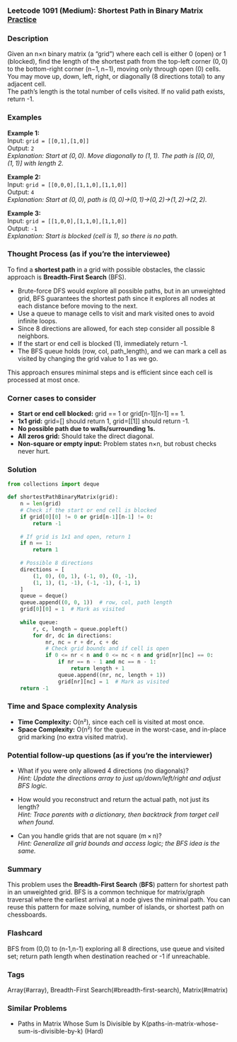 ### Leetcode 1091 (Medium): Shortest Path in Binary Matrix [Practice](https://leetcode.com/problems/shortest-path-in-binary-matrix)

### Description  
Given an n×n binary matrix (a “grid”) where each cell is either 0 (open) or 1 (blocked), find the length of the shortest path from the top-left corner (0, 0) to the bottom-right corner (n−1, n−1), moving only through open (0) cells. You may move up, down, left, right, or diagonally (8 directions total) to any adjacent cell.  
The path’s length is the total number of cells visited. If no valid path exists, return -1.

### Examples  

**Example 1:**  
Input: `grid = [[0,1],[1,0]]`  
Output: `2`  
*Explanation: Start at (0, 0). Move diagonally to (1, 1). The path is [(0, 0), (1, 1)] with length 2.*

**Example 2:**  
Input: `grid = [[0,0,0],[1,1,0],[1,1,0]]`  
Output: `4`  
*Explanation: Start at (0, 0), path is (0, 0)→(0, 1)→(0, 2)→(1, 2)→(2, 2).*

**Example 3:**  
Input: `grid = [[1,0,0],[1,1,0],[1,1,0]]`  
Output: `-1`  
*Explanation: Start is blocked (cell is 1), so there is no path.*

### Thought Process (as if you’re the interviewee)  
To find a **shortest path** in a grid with possible obstacles, the classic approach is **Breadth-First Search** (BFS).  
- Brute-force DFS would explore all possible paths, but in an unweighted grid, BFS guarantees the shortest path since it explores all nodes at each distance before moving to the next.
- Use a queue to manage cells to visit and mark visited ones to avoid infinite loops.
- Since 8 directions are allowed, for each step consider all possible 8 neighbors.
- If the start or end cell is blocked (1), immediately return -1.
- The BFS queue holds (row, col, path_length), and we can mark a cell as visited by changing the grid value to 1 as we go.

This approach ensures minimal steps and is efficient since each cell is processed at most once.

### Corner cases to consider  
- **Start or end cell blocked:** grid == 1 or grid[n-1][n-1] == 1.
- **1x1 grid:** grid=[] should return 1, grid=[[1]] should return -1.
- **No possible path due to walls/surrounding 1s.**
- **All zeros grid:** Should take the direct diagonal.
- **Non-square or empty input:** Problem states n×n, but robust checks never hurt.

### Solution

```python
from collections import deque

def shortestPathBinaryMatrix(grid):
    n = len(grid)
    # Check if the start or end cell is blocked
    if grid[0][0] != 0 or grid[n-1][n-1] != 0:
        return -1
    
    # If grid is 1x1 and open, return 1
    if n == 1:
        return 1
    
    # Possible 8 directions
    directions = [
        (1, 0), (0, 1), (-1, 0), (0, -1),
        (1, 1), (1, -1), (-1, -1), (-1, 1)
    ]
    queue = deque()
    queue.append((0, 0, 1))  # row, col, path length
    grid[0][0] = 1  # Mark as visited
    
    while queue:
        r, c, length = queue.popleft()
        for dr, dc in directions:
            nr, nc = r + dr, c + dc
            # Check grid bounds and if cell is open
            if 0 <= nr < n and 0 <= nc < n and grid[nr][nc] == 0:
                if nr == n - 1 and nc == n - 1:
                    return length + 1
                queue.append((nr, nc, length + 1))
                grid[nr][nc] = 1  # Mark as visited
    return -1
```

### Time and Space complexity Analysis  

- **Time Complexity:** O(n²), since each cell is visited at most once.
- **Space Complexity:** O(n²) for the queue in the worst-case, and in-place grid marking (no extra visited matrix).

### Potential follow-up questions (as if you’re the interviewer)  

- What if you were only allowed 4 directions (no diagonals)?  
  *Hint: Update the directions array to just up/down/left/right and adjust BFS logic.*

- How would you reconstruct and return the actual path, not just its length?  
  *Hint: Trace parents with a dictionary, then backtrack from target cell when found.*

- Can you handle grids that are not square (m × n)?  
  *Hint: Generalize all grid bounds and access logic; the BFS idea is the same.*

### Summary
This problem uses the **Breadth-First Search** (**BFS**) pattern for shortest path in an unweighted grid. BFS is a common technique for matrix/graph traversal where the earliest arrival at a node gives the minimal path. You can reuse this pattern for maze solving, number of islands, or shortest path on chessboards.


### Flashcard
BFS from (0,0) to (n-1,n-1) exploring all 8 directions, use queue and visited set; return path length when destination reached or -1 if unreachable.

### Tags
Array(#array), Breadth-First Search(#breadth-first-search), Matrix(#matrix)

### Similar Problems
- Paths in Matrix Whose Sum Is Divisible by K(paths-in-matrix-whose-sum-is-divisible-by-k) (Hard)